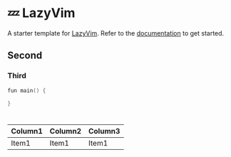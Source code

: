# 💤 LazyVim

A starter template for [LazyVim](https://github.com/LazyVim/LazyVim).
Refer to the [documentation](https://lazyvim.github.io/installation) to get started.

## Second
### Third


```go
fun main() {

}
```

#

| Column1 | Column2 | Column3 |
| ------------- | -------------- | -------------- |
| Item1 | Item1 | Item1 |


